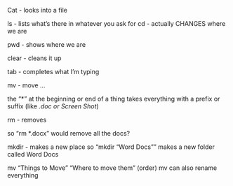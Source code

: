 Cat - looks into a file

ls - lists what’s there in whatever you ask for
cd - actually CHANGES where we are

pwd - shows where we are

clear - cleans it up

tab - completes what I’m typing

mv - move … 

the “*” at the beginning or end of a thing takes everything with a prefix or suffix (like *.doc or Screen Shot*)

rm - removes 

so “rm *.docx” would remove all the docs?

mkdir - makes a new place
 so “mkdir “Word Docs”” makes a new folder called Word Docs

mv “Things to Move” “Where to move them” (order)
mv can also rename everything
